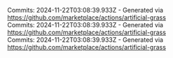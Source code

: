Commits: 2024-11-22T03:08:39.933Z - Generated via https://github.com/marketplace/actions/artificial-grass
<br>
Commits: 2024-11-22T03:08:39.933Z - Generated via https://github.com/marketplace/actions/artificial-grass
<br>
Commits: 2024-11-22T03:08:39.933Z - Generated via https://github.com/marketplace/actions/artificial-grass
<br>
